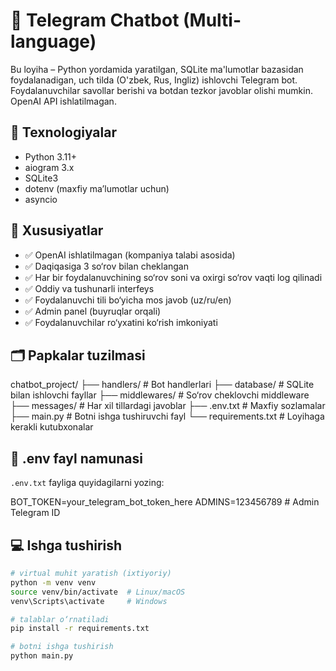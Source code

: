 # 📡 Telegram Chatbot (Multi-language)

Bu loyiha – Python yordamida yaratilgan, SQLite ma'lumotlar bazasidan foydalanadigan, uch tilda (O'zbek, Rus, Ingliz) ishlovchi Telegram bot. Foydalanuvchilar savollar berishi va botdan tezkor javoblar olishi mumkin. OpenAI API ishlatilmagan.

## 🔧 Texnologiyalar
- Python 3.11+
- aiogram 3.x
- SQLite3
- dotenv (maxfiy ma’lumotlar uchun)
- asyncio

## 🚀 Xususiyatlar
- ✅ OpenAI ishlatilmagan (kompaniya talabi asosida)
- ✅ Daqiqasiga 3 so‘rov bilan cheklangan
- ✅ Har bir foydalanuvchining so‘rov soni va oxirgi so‘rov vaqti log qilinadi
- ✅ Oddiy va tushunarli interfeys
- ✅ Foydalanuvchi tili bo‘yicha mos javob (uz/ru/en)
- ✅ Admin panel (buyruqlar orqali)
- ✅ Foydalanuvchilar ro‘yxatini ko‘rish imkoniyati

## 🗂 Papkalar tuzilmasi

chatbot_project/
├── handlers/ # Bot handlerlari
├── database/ # SQLite bilan ishlovchi fayllar
├── middlewares/ # So‘rov cheklovchi middleware
├── messages/ # Har xil tillardagi javoblar
├── .env.txt # Maxfiy sozlamalar
├── main.py # Botni ishga tushiruvchi fayl
└── requirements.txt # Loyihaga kerakli kutubxonalar


## 🔑 .env fayl namunasi
`.env.txt` fayliga quyidagilarni yozing:

BOT_TOKEN=your_telegram_bot_token_here
ADMINS=123456789 # Admin Telegram ID


## 💻 Ishga tushirish

```bash
# virtual muhit yaratish (ixtiyoriy)
python -m venv venv
source venv/bin/activate  # Linux/macOS
venv\Scripts\activate     # Windows

# talablar o‘rnatiladi
pip install -r requirements.txt

# botni ishga tushirish
python main.py
